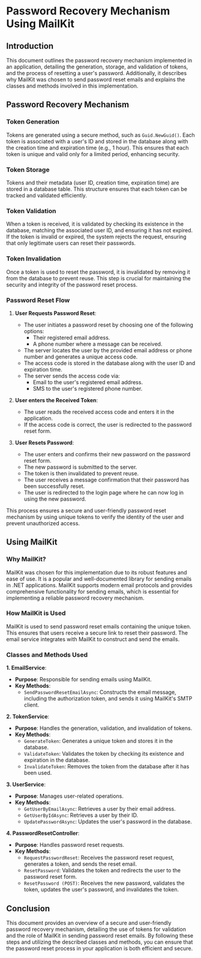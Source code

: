 # Password Recovery Mechanism Using MailKit

## Introduction

This document outlines the password recovery mechanism implemented in an application, detailing the generation, storage, and validation of tokens, and the process of resetting a user's password. Additionally, it describes why MailKit was chosen to send password reset emails and explains the classes and methods involved in this implementation.

## Password Recovery Mechanism

### Token Generation

Tokens are generated using a secure method, such as `Guid.NewGuid()`. Each token is associated with a user's ID and stored in the database along with the creation time and expiration time (e.g., 1 hour). This ensures that each token is unique and valid only for a limited period, enhancing security.

### Token Storage

Tokens and their metadata (user ID, creation time, expiration time) are stored in a database table. This structure ensures that each token can be tracked and validated efficiently. 

### Token Validation

When a token is received, it is validated by checking its existence in the database, matching the associated user ID, and ensuring it has not expired. If the token is invalid or expired, the system rejects the request, ensuring that only legitimate users can reset their passwords.

### Token Invalidation

Once a token is used to reset the password, it is invalidated by removing it from the database to prevent reuse. This step is crucial for maintaining the security and integrity of the password reset process.

### Password Reset Flow

1. **User Requests Password Reset**: 
   - The user initiates a password reset by choosing one of the following options:
     - Their registered email address.
     - A phone number where a message can be received.
   - The server locates the user by the provided email address or phone number and generates a unique access code.
   - The access code is stored in the database along with the user ID and expiration time.
   - The server sends the access code via:
     - Email to the user's registered email address.
     - SMS to the user's registered phone number.

2. **User enters the Received Token**:
   - The user reads the received access code and enters it in the application.
   - If the access code is correct, the user is redirected to the password reset form.

3. **User Resets Password**:
   - The user enters and confirms their new password on the password reset form.
   - The new password is submitted to the server.
   - The token is then invalidated to prevent reuse.
   - The user receives a message confirmation that their password has been successfully reset.
   - The user is redirected to the login page where he can now log in using the new password.

This process ensures a secure and user-friendly password reset mechanism by using unique tokens to verify the identity of the user and prevent unauthorized access.

## Using MailKit

### Why MailKit?

MailKit was chosen for this implementation due to its robust features and ease of use. It is a popular and well-documented library for sending emails in .NET applications. MailKit supports modern email protocols and provides comprehensive functionality for sending emails, which is essential for implementing a reliable password recovery mechanism.

### How MailKit is Used

MailKit is used to send password reset emails containing the unique token. This ensures that users receive a secure link to reset their password. The email service integrates with MailKit to construct and send the emails.

### Classes and Methods Used

**1. EmailService**:
- **Purpose**: Responsible for sending emails using MailKit.
- **Key Methods**: 
  - `SendPasswordResetEmailAsync`: Constructs the email message, including the authorization token, and sends it using MailKit's SMTP client.

**2. TokenService**:
- **Purpose**: Handles the generation, validation, and invalidation of tokens.
- **Key Methods**:
  - `GenerateToken`: Generates a unique token and stores it in the database.
  - `ValidateToken`: Validates the token by checking its existence and expiration in the database.
  - `InvalidateToken`: Removes the token from the database after it has been used.

**3. UserService**:
- **Purpose**: Manages user-related operations.
- **Key Methods**:
  - `GetUserByEmailAsync`: Retrieves a user by their email address.
  - `GetUserByIdAsync`: Retrieves a user by their ID.
  - `UpdatePasswordAsync`: Updates the user's password in the database.

**4. PasswordResetController**:
- **Purpose**: Handles password reset requests.
- **Key Methods**:
  - `RequestPasswordReset`: Receives the password reset request, generates a token, and sends the reset email.
  - `ResetPassword`: Validates the token and redirects the user to the password reset form.
  - `ResetPassword (POST)`: Receives the new password, validates the token, updates the user's password, and invalidates the token.

## Conclusion

This document provides an overview of a secure and user-friendly password recovery mechanism, detailing the use of tokens for validation and the role of MailKit in sending password reset emails. By following these steps and utilizing the described classes and methods, you can ensure that the password reset process in your application is both efficient and secure.
